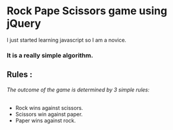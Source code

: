 # **Rock Pape Scissors game using jQuery**

I just started learning javascript so I am a novice.

### It is a really simple algorithm.

## Rules : 

###### The outcome of the game is determined by 3 simple rules:
- Rock wins against scissors.
- Scissors win against paper.
- Paper wins against rock.
